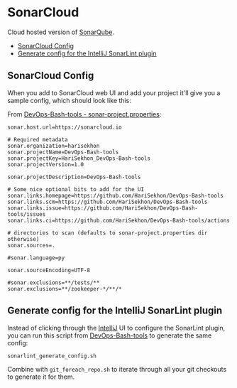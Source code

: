 # SonarCloud

Cloud hosted version of [SonarQube](sonarqube.md).

<!-- INDEX_START -->

- [SonarCloud Config](#sonarcloud-config)
- [Generate config for the IntelliJ SonarLint plugin](#generate-config-for-the-intellij-sonarlint-plugin)

<!-- INDEX_END -->

## SonarCloud Config

When you add to SonarCloud web UI and add your project it'll give you a sample config, which should look like this:

From [DevOps-Bash-tools - sonar-project.properties](https://github.com/HariSekhon/DevOps-Bash-tools/blob/master/sonar-project.properties):

```properties
sonar.host.url=https://sonarcloud.io

# Required metadata
sonar.organization=harisekhon
sonar.projectName=DevOps-Bash-tools
sonar.projectKey=HariSekhon_DevOps-Bash-tools
sonar.projectVersion=1.0

sonar.projectDescription=DevOps-Bash-tools

# Some nice optional bits to add for the UI
sonar.links.homepage=https://github.com/HariSekhon/DevOps-Bash-tools
sonar.links.scm=https://github.com/HariSekhon/DevOps-Bash-tools
sonar.links.issue=https://github.com/HariSekhon/DevOps-Bash-tools/issues
sonar.links.ci=https://github.com/HariSekhon/DevOps-Bash-tools/actions

# directories to scan (defaults to sonar-project.properties dir otherwise)
sonar.sources=.

#sonar.language=py

sonar.sourceEncoding=UTF-8

#sonar.exclusions=**/tests/**
sonar.exclusions=**/zookeeper-*/**/*
```

## Generate config for the IntelliJ SonarLint plugin

Instead of clicking through the [IntelliJ](intellij.md) UI to configure the SonarLint plugin,
you can run this script from [DevOps-Bash-tools](devops-bash-tools.md) to generate the same config:

```shell
sonarlint_generate_config.sh
```

Combine with `git_foreach_repo.sh` to iterate through all your git checkouts to generate it for them.
